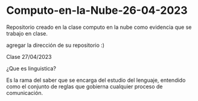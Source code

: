 # Computo-en-la-Nube-26-04-2023

Repositorio creado en la clase computo en la nube como evidencia que se trabajo en clase.

agregar la dirección de su repositorio :)


Clase 27/04/2023

¿Que es linguistica?

Es la rama del saber que se encarga del estudio del lenguaje, entendido como el conjunto de reglas que gobierna cualquier proceso de comunicación.
